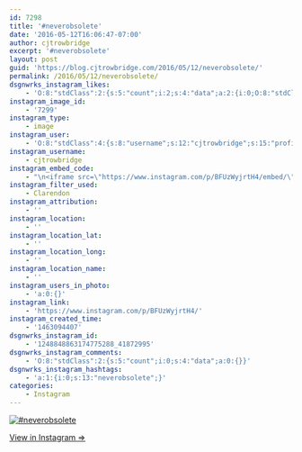 ```yaml
---
id: 7298
title: '#neverobsolete'
date: '2016-05-12T16:06:47-07:00'
author: cjtrowbridge
excerpt: '#neverobsolete'
layout: post
guid: 'https://blog.cjtrowbridge.com/2016/05/12/neverobsolete/'
permalink: /2016/05/12/neverobsolete/
dsgnwrks_instagram_likes:
    - 'O:8:"stdClass":2:{s:5:"count";i:2;s:4:"data";a:2:{i:0;O:8:"stdClass":4:{s:8:"username";s:18:"joshuaendorsesthis";s:15:"profile_picture";s:97:"https://scontent.cdninstagram.com/t51.2885-19/s150x150/12547602_1674269119516200_1321933542_a.jpg";s:2:"id";s:9:"177561844";s:9:"full_name";s:10:"Joshua Tie";}i:1;O:8:"stdClass":4:{s:8:"username";s:13:"alex_foster46";s:15:"profile_picture";s:88:"https://scontent.cdninstagram.com/t51.2885-19/11111536_1077529018928595_1582172650_a.jpg";s:2:"id";s:9:"314477592";s:9:"full_name";s:11:"Alex Foster";}}}'
instagram_image_id:
    - '7299'
instagram_type:
    - image
instagram_user:
    - 'O:8:"stdClass":4:{s:8:"username";s:12:"cjtrowbridge";s:15:"profile_picture";s:96:"https://scontent.cdninstagram.com/t51.2885-19/s150x150/12081186_1759494767611229_280555941_a.jpg";s:2:"id";s:8:"41872995";s:9:"full_name";s:13:"CJ Trowbridge";}'
instagram_username:
    - cjtrowbridge
instagram_embed_code:
    - "\n<iframe src=\"https://www.instagram.com/p/BFUzWyjrtH4/embed/\" width=\"612\" height=\"710\" frameborder=\"0\" scrolling=\"no\" allowtransparency=\"true\" class=\"insta-image-embed\"></iframe>\n"
instagram_filter_used:
    - Clarendon
instagram_attribution:
    - ''
instagram_location:
    - ''
instagram_location_lat:
    - ''
instagram_location_long:
    - ''
instagram_location_name:
    - ''
instagram_users_in_photo:
    - 'a:0:{}'
instagram_link:
    - 'https://www.instagram.com/p/BFUzWyjrtH4/'
instagram_created_time:
    - '1463094407'
dsgnwrks_instagram_id:
    - '1248848863174775288_41872995'
dsgnwrks_instagram_comments:
    - 'O:8:"stdClass":2:{s:5:"count";i:0;s:4:"data";a:0:{}}'
dsgnwrks_instagram_hashtags:
    - 'a:1:{i:0;s:13:"neverobsolete";}'
categories:
    - Instagram
---
```


[![#neverobsolete](https://blog.cjtrowbridge.com/wp-content/uploads/2016/05/1463094407-1-1.jpg)](https://www.instagram.com/p/BFUzWyjrtH4/)

[View in Instagram ⇒](https://www.instagram.com/p/BFUzWyjrtH4/)